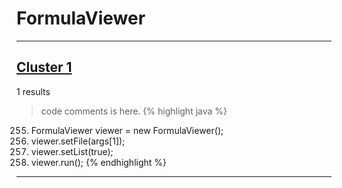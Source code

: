 # FormulaViewer

***

## [Cluster 1](./1)
1 results
> code comments is here.
{% highlight java %}
255. FormulaViewer viewer = new FormulaViewer();
256. viewer.setFile(args[1]);
257. viewer.setList(true);
258. viewer.run();
{% endhighlight %}

***

